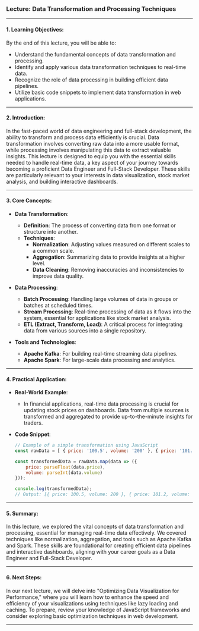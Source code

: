 ### Lecture: Data Transformation and Processing Techniques

---

#### 1. Learning Objectives:

By the end of this lecture, you will be able to:
- Understand the fundamental concepts of data transformation and processing.
- Identify and apply various data transformation techniques to real-time data.
- Recognize the role of data processing in building efficient data pipelines.
- Utilize basic code snippets to implement data transformation in web applications.

---

#### 2. Introduction:

In the fast-paced world of data engineering and full-stack development, the ability to transform and process data efficiently is crucial. Data transformation involves converting raw data into a more usable format, while processing involves manipulating this data to extract valuable insights. This lecture is designed to equip you with the essential skills needed to handle real-time data, a key aspect of your journey towards becoming a proficient Data Engineer and Full-Stack Developer. These skills are particularly relevant to your interests in data visualization, stock market analysis, and building interactive dashboards.

---

#### 3. Core Concepts:

- **Data Transformation**:
  - **Definition**: The process of converting data from one format or structure into another.
  - **Techniques**:
    - **Normalization**: Adjusting values measured on different scales to a common scale.
    - **Aggregation**: Summarizing data to provide insights at a higher level.
    - **Data Cleaning**: Removing inaccuracies and inconsistencies to improve data quality.

- **Data Processing**:
  - **Batch Processing**: Handling large volumes of data in groups or batches at scheduled times.
  - **Stream Processing**: Real-time processing of data as it flows into the system, essential for applications like stock market analysis.
  - **ETL (Extract, Transform, Load)**: A critical process for integrating data from various sources into a single repository.

- **Tools and Technologies**:
  - **Apache Kafka**: For building real-time streaming data pipelines.
  - **Apache Spark**: For large-scale data processing and analytics.

---

#### 4. Practical Application:

- **Real-World Example**: 
  - In financial applications, real-time data processing is crucial for updating stock prices on dashboards. Data from multiple sources is transformed and aggregated to provide up-to-the-minute insights for traders.

- **Code Snippet**:
  ```javascript
  // Example of a simple transformation using JavaScript
  const rawData = [ { price: '100.5', volume: '200' }, { price: '101.2', volume: '150' } ];
  
  const transformedData = rawData.map(data => ({
      price: parseFloat(data.price),
      volume: parseInt(data.volume)
  }));

  console.log(transformedData);
  // Output: [{ price: 100.5, volume: 200 }, { price: 101.2, volume: 150 }]
  ```

---

#### 5. Summary:

In this lecture, we explored the vital concepts of data transformation and processing, essential for managing real-time data effectively. We covered techniques like normalization, aggregation, and tools such as Apache Kafka and Spark. These skills are foundational for creating efficient data pipelines and interactive dashboards, aligning with your career goals as a Data Engineer and Full-Stack Developer.

---

#### 6. Next Steps:

In our next lecture, we will delve into "Optimizing Data Visualization for Performance," where you will learn how to enhance the speed and efficiency of your visualizations using techniques like lazy loading and caching. To prepare, review your knowledge of JavaScript frameworks and consider exploring basic optimization techniques in web development.

---